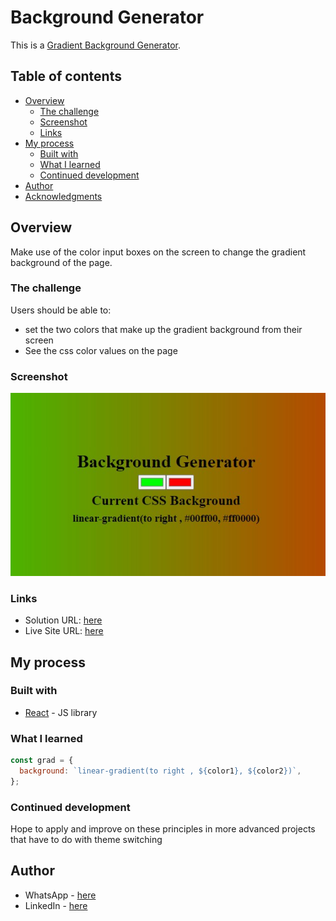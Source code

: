 # Background Generator

This is a [Gradient Background Generator](https://itksweb.github.io/bg-generator/).

## Table of contents

- [Overview](#overview)
  - [The challenge](#the-challenge)
  - [Screenshot](#screenshot)
  - [Links](#links)
- [My process](#my-process)
  - [Built with](#built-with)
  - [What I learned](#what-i-learned)
  - [Continued development](#continued-development)
- [Author](#author)
- [Acknowledgments](#acknowledgments)

## Overview

Make use of the color input boxes on the screen to change the gradient background of the page.

### The challenge

Users should be able to:

- set the two colors that make up the gradient background from their screen
- See the css color values on the page

### Screenshot

![](./screenshot.jpg)

### Links

- Solution URL: [here](https://github.com/itksweb/bg-generator)
- Live Site URL: [here](https://itksweb.github.io/bg-generator/)

## My process

### Built with

- [React](https://reactjs.org/) - JS library

### What I learned

```js
const grad = {
  background: `linear-gradient(to right , ${color1}, ${color2})`,
};
```

### Continued development

Hope to apply and improve on these principles in more advanced projects that have to do with theme switching

## Author

- WhatsApp - [here](https://wa.me/2348060719978)
- LinkedIn - [here](https://www.linkedin.com/in/kingsleyikpefan)
